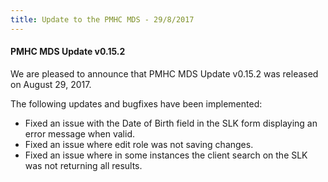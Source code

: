 ```yaml
---
title: Update to the PMHC MDS - 29/8/2017
---
```


<h4>PMHC MDS Update v0.15.2</h4>

<p>We are pleased to announce that PMHC MDS Update v0.15.2 was released on August 29, 2017.</p>

<p>The following updates and bugfixes have been implemented:</p>
<ul>
  <li>Fixed an issue with the Date of Birth field in the SLK form displaying an error message when valid.</li>
  <li>Fixed an issue where edit role was not saving changes.</li>
  <li>Fixed an issue where in some instances the client search on the SLK was not returning all results.</li>
</ul>
